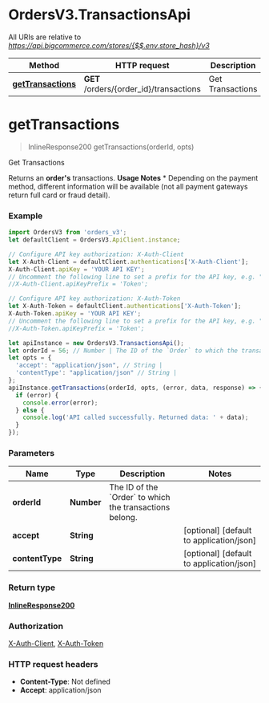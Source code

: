 # OrdersV3.TransactionsApi

All URIs are relative to *https://api.bigcommerce.com/stores/{$$.env.store_hash}/v3*

Method | HTTP request | Description
------------- | ------------- | -------------
[**getTransactions**](TransactionsApi.md#getTransactions) | **GET** /orders/{order_id}/transactions | Get Transactions

<a name="getTransactions"></a>
# **getTransactions**
> InlineResponse200 getTransactions(orderId, opts)

Get Transactions

Returns an **order&#x27;s** transactions.   **Usage Notes** * Depending on the payment method, different information will be available (not all payment gateways return full card or fraud detail).

### Example
```javascript
import OrdersV3 from 'orders_v3';
let defaultClient = OrdersV3.ApiClient.instance;

// Configure API key authorization: X-Auth-Client
let X-Auth-Client = defaultClient.authentications['X-Auth-Client'];
X-Auth-Client.apiKey = 'YOUR API KEY';
// Uncomment the following line to set a prefix for the API key, e.g. "Token" (defaults to null)
//X-Auth-Client.apiKeyPrefix = 'Token';

// Configure API key authorization: X-Auth-Token
let X-Auth-Token = defaultClient.authentications['X-Auth-Token'];
X-Auth-Token.apiKey = 'YOUR API KEY';
// Uncomment the following line to set a prefix for the API key, e.g. "Token" (defaults to null)
//X-Auth-Token.apiKeyPrefix = 'Token';

let apiInstance = new OrdersV3.TransactionsApi();
let orderId = 56; // Number | The ID of the `Order` to which the transactions belong.
let opts = {
  'accept': "application/json", // String |
  'contentType': "application/json" // String |
};
apiInstance.getTransactions(orderId, opts, (error, data, response) => {
  if (error) {
    console.error(error);
  } else {
    console.log('API called successfully. Returned data: ' + data);
  }
});
```

### Parameters

Name | Type | Description  | Notes
------------- | ------------- | ------------- | -------------
 **orderId** | **Number**| The ID of the &#x60;Order&#x60; to which the transactions belong.  |
 **accept** | **String**|  | [optional] [default to application/json]
 **contentType** | **String**|  | [optional] [default to application/json]

### Return type

[**InlineResponse200**](InlineResponse200.md)

### Authorization

[X-Auth-Client](../README.md#X-Auth-Client), [X-Auth-Token](../README.md#X-Auth-Token)

### HTTP request headers

 - **Content-Type**: Not defined
 - **Accept**: application/json

